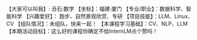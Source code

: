 
【大家可以叫我】: 丑石:数学
【坐标】：福建·厦门
【专业/职业】：数据科学、智能科学
【兴趣爱好】： 跑步、自然景观欣赏、专研
【项目技能】：LLM、Linux、CV
【组队情况】：未组队，快来一起！ 
【本课程学习基础】：CV、NLP、LLM 
【本期活动目标】：这么好的课程你确定不给InternLM点个赞吗！
